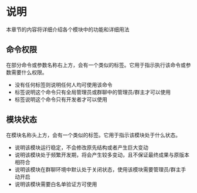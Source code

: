 # 说明

本章节的内容将详细介绍各个模块中的功能和详细用法

## 命令权限

在部分命令或参数名称右上方，会有一个类似<Badge type="tip" text="这样" vertical="top" />的标签。它用于指示执行该命令或参数需要什么权限。

- 没有任何标签则说明任何人均可使用该命令
- <Badge type="warning" text="管理员" vertical="middle"/> 标签说明这个命令只有全局管理员或群聊中的管理员/群主才可以使用
- <Badge type="danger" text="开发者" vertical="middle"/> 标签说明这个命令只有开发者才可以使用

## 模块状态

在模块名称头上方，会有一个类似<Badge type="tip" text="这样" vertical="top" />的标签。它用于指示该模块处于什么状态。

- <Badge type="tip" text="稳定" vertical="middle"/> 说明该模块运行稳定，不会修改原先结构或者产生巨大变动
- <Badge type="danger" text="开发中" vertical="middle"/> 说明该模块处于频繁开发期，将会产生较多变动，且不保证最终成果与原版本相符合
- <Badge type="warning" text="默认关闭" vertical="middle"/> 说明该模块在群聊环境中默认处于关闭状态，使用该模块需要管理员/群主手动开启
- <Badge type="warning" text="白名单" vertical="middle"/> 说明该模块需要白名单验证方可使用
